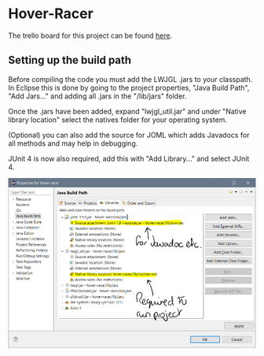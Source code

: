 # Hover-Racer
The trello board for this project can be found [here](https://trello.com/b/2euP6bQy/planning).
## Setting up the build path
Before compiling the code you must add the LWJGL .jars to your classpath. In Eclipse this is done by going to the project properties, "Java Build Path", "Add Jars..." and adding all .jars in the "/lib/jars" folder.

Once the .jars have been added, expand "lwjgl_util.jar" and under "Native library location" select the natives folder for your operating system.

(Optional) you can also add the source for JOML which adds Javadocs for all methods and may help in debugging.

JUnit 4 is now also required, add this with "Add Library..." and select JUnit 4.

![The Eclipse Build Path Window](buildPath.png)
